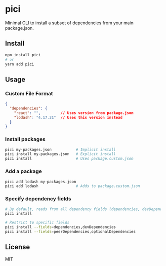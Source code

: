 # pici

Minimal CLI to install a subset of dependencies from your main package.json.

## Install

```bash
npm install pici
# or
yarn add pici
```

## Usage

### Custom File Format

```json
{
  "dependencies": {
    "react": "",         // Uses version from package.json
    "lodash": "4.17.21"  // Uses this version instead
  }
}
```

### Install packages

```bash
pici my-packages.json           # Implicit install
pici install my-packages.json   # Explicit install
pici install                    # Uses package.custom.json
```

### Add a package

```bash
pici add lodash my-packages.json
pici add lodash                 # Adds to package.custom.json
```

### Specify dependency fields

```bash
# By default, reads from all dependency fields (dependencies, devDependencies, peerDependencies, optionalDependencies)
pici install

# Restrict to specific fields
pici install --fields=dependencies,devDependencies
pici install --fields=peerDependencies,optionalDependencies
```

## License

MIT